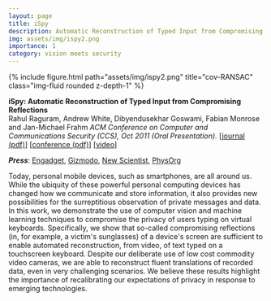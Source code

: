 ```yaml
---
layout: page
title: iSpy 
description: Automatic Reconstruction of Typed Input from Compromising Reflections
img: assets/img/ispy2.png
importance: 1
category: vision meets security
---
```


<div class="row">
    <div class="col-sm mt-3 mt-md-0">
        {% include figure.html path="assets/img/ispy2.png" title="cov-RANSAC" class="img-fluid rounded z-depth-1" %}
    </div>
</div>

<b>iSpy: Automatic Reconstruction of Typed Input from Compromising Reflections</b><br>
Rahul Raguram, Andrew White, Dibyendusekhar Goswami, Fabian Monrose and Jan-Michael Frahm
<i>ACM Conference on Computer and Communications Security (CCS), Oct 2011 (Oral Presentation).</i>
[<a href="assets/pdf/On_the_Privacy_Risks_of_Virtual_Keyboard.pdf">journal (pdf)</a>] [<a href="assets/pdf/CCS2011.pdf">conference (pdf)</a>] [<a href="http://www.youtube.com/watch?v=ZveUIlFYltk&feature=player_embedded">video</a>]

<i><b>Press</b></i>: <a href="http://www.engadget.com/2011/11/04/ispy-software-can-read-texts-and-steal-passwords-with-its-little/"   target="_blank">Engadget</a>, <a href="http://gizmodo.com/5856726/ispy-yet-another-reason-to-keep-your-mobile-messaging-tasteful" target="_blank">Gizmodo</a>, <a href="http://www.newscientist.com/article/mg21228365.000-screenspy-program-can-read-texts-and-emails.html" target="_blank">New Scientist</a>, <a href="http://www.physorg.com/news/2011-11-spy-software-smartphone-texting-realtime.html" target="_blank">PhysOrg</a>

Today, personal mobile devices, such as smartphones, are all around us. While the ubiquity of these powerful personal computing devices has changed how we communicate and store information, it also provides new possibilities for the surreptitious observation of private messages and data. In this work, we demonstrate the use of computer vision and machine learning techniques to compromise the privacy of users typing on virtual keyboards. Specifically, we show that so-called compromising reflections (in, for example, a victim's sunglasses) of a device's screen are sufficient to enable automated reconstruction, from video, of text typed on a touchscreen keyboard. Despite our deliberate use of low cost commodity video cameras, we are able to reconstruct fluent translations of recorded data, even in very challenging scenarios. We believe these results highlight the importance of recalibrating our expectations of privacy in response to emerging technologies.


